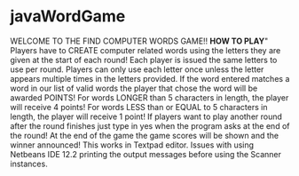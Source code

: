 # javaWordGame
WELCOME TO THE FIND COMPUTER WORDS GAME!!
**********HOW TO PLAY**********"
Players have to CREATE computer related words using the letters they are given at the start of each round!
Each player is issued the same letters to use per round.
Players can only use each letter once unless the letter appears multiple times in the letters provided.
If the word entered matches a word in our list of valid words the player that chose the word will be awarded POINTS!
For words LONGER than 5 characters in length, the player will receive 4 points!
For words LESS than or EQUAL to 5 characters in length, the player will receive 1 point!
If players want to play another round after the round finishes just type in yes when the program asks at the end of the round!
At the end of the game the game scores will be shown and the winner announced!
This works in Textpad editor. Issues with using Netbeans IDE 12.2 printing the output messages before using the Scanner instances.
